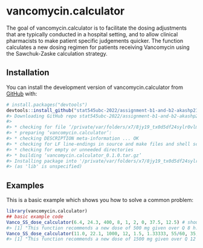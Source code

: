 
<!-- README.md is generated from README.Rmd. Please edit that file -->

# vancomycin.calculator

<!-- badges: start -->
<!-- badges: end -->

The goal of vancomycin.calculator is to facilitate the dosing
adjustments that are typically conducted in a hospital setting, and to
allow clinical pharmacists to make patient specific judgements quicker.
The function calculates a new dosing regimen for patients receiving
Vancomycin using the Sawchuk-Zaske calculation strategy.

## Installation

You can install the development version of vancomycin.calculator from
[GitHub](https://github.com/) with:

``` r
# install.packages("devtools")
devtools::install_github("stat545ubc-2022/assignment-b1-and-b2-akashp21/vancomycin.calculator")
#> Downloading GitHub repo stat545ubc-2022/assignment-b1-and-b2-akashp21@HEAD
#> 
#> * checking for file ‘/private/var/folders/x7/8jy19_tx0d5df24sylr0vlm80000gn/T/Rtmp7TNFc6/remotes136cb238bf716/stat545ubc-2022-assignment-b1-and-b2-akashp21-ad648a6/vancomycin.calculator/DESCRIPTION’ ... OK
#> * preparing ‘vancomycin.calculator’:
#> * checking DESCRIPTION meta-information ... OK
#> * checking for LF line-endings in source and make files and shell scripts
#> * checking for empty or unneeded directories
#> * building ‘vancomycin.calculator_0.1.0.tar.gz’
#> Installing package into '/private/var/folders/x7/8jy19_tx0d5df24sylr0vlm80000gn/T/RtmpMxgAPx/temp_libpath1289c101061d7'
#> (as 'lib' is unspecified)
```

## Examples

This is a basic example which shows you how to solve a common problem:

``` r
library(vancomycin.calculator)
## basic example code
Vanco_SS_dose_calculator(6.4, 24.3, 400, 8, 1, 2, 0, 37.5, 12.5) # should equal "This function recommends a new dose of 500 mg given over Q 8 h. This will produce a peak of 30.375 mg/L and a trough value of 8 mg/L"
#> [1] "This function recommends a new dose of 500 mg given over Q 8 h. This will produce a peak of 30.375 mg/L and a trough value of 8 mg/L"
Vanco_SS_dose_calculator(11.0, 22.1, 1000, 12, 1.5, 1.33333, 55/60, 35, 17.5) # should be "This function recommends a new dose of 1500 mg given over Q 12 h. This will produce a peak of 33.15 mg/L and a trough value of 15.2692370301831 mg/L"
#> [1] "This function recommends a new dose of 1500 mg given over Q 12 h. This will produce a peak of 33.15 mg/L and a trough value of 15.2692370301831 mg/L"
```
